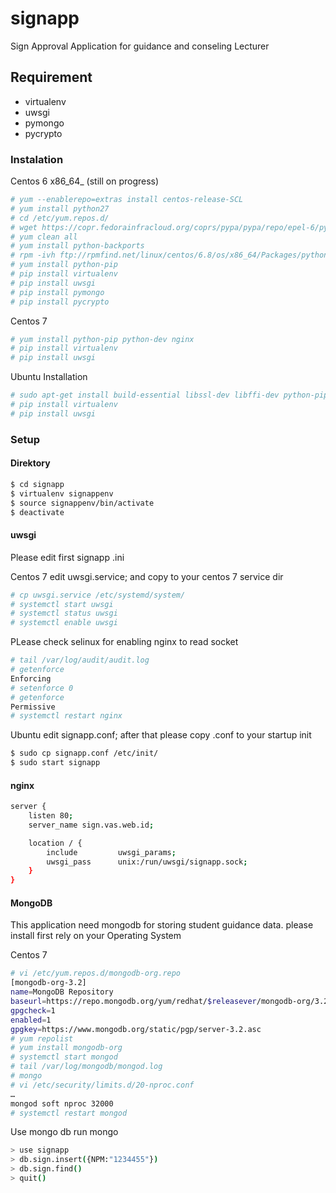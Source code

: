 # signapp
Sign Approval Application for guidance and conseling Lecturer

## Requirement
 * virtualenv
 * uwsgi
 * pymongo
 * pycrypto

### Instalation
Centos 6 x86_64_ (still on progress)
```sh
# yum --enablerepo=extras install centos-release-SCL
# yum install python27
# cd /etc/yum.repos.d/ 
# wget https://copr.fedorainfracloud.org/coprs/pypa/pypa/repo/epel-6/pypa-pypa-epel-6.repo
# yum clean all
# yum install python-backports
# rpm -ivh ftp://rpmfind.net/linux/centos/6.8/os/x86_64/Packages/python-backports-ssl_match_hostname-3.4.0.2-2.el6.noarch.rpm
# yum install python-pip
# pip install virtualenv
# pip install uwsgi
# pip install pymongo
# pip install pycrypto
```

Centos 7
```sh
# yum install python-pip python-dev nginx
# pip install virtualenv
# pip install uwsgi
```


Ubuntu Installation
```sh
# sudo apt-get install build-essential libssl-dev libffi-dev python-pip python-dev nginx
# pip install virtualenv
# pip install uwsgi
```

### Setup
#### Direktory

```sh
$ cd signapp
$ virtualenv signappenv
$ source signappenv/bin/activate
$ deactivate
```

#### uwsgi
Please edit first signapp .ini

Centos 7
edit uwsgi.service; and copy to your centos 7 service dir

```sh
# cp uwsgi.service /etc/systemd/system/
# systemctl start uwsgi
# systemctl status uwsgi
# systemctl enable uwsgi
```
PLease check selinux for enabling nginx to read socket
```sh
# tail /var/log/audit/audit.log
# getenforce
Enforcing
# setenforce 0
# getenforce
Permissive
# systemctl restart nginx
```


Ubuntu
edit signapp.conf; after that please copy .conf to your startup init

```sh
$ sudo cp signapp.conf /etc/init/
$ sudo start signapp
```

#### nginx

```sh
server {
    listen 80;
    server_name sign.vas.web.id;

    location / {
        include         uwsgi_params;
        uwsgi_pass      unix:/run/uwsgi/signapp.sock;
    }
}
```

#### MongoDB
This application need mongodb for storing student guidance data. please install first rely on your Operating System

Centos 7
```sh
# vi /etc/yum.repos.d/mongodb-org.repo
[mongodb-org-3.2]
name=MongoDB Repository
baseurl=https://repo.mongodb.org/yum/redhat/$releasever/mongodb-org/3.2/x86_64/
gpgcheck=1
enabled=1
gpgkey=https://www.mongodb.org/static/pgp/server-3.2.asc
# yum repolist
# yum install mongodb-org
# systemctl start mongod
# tail /var/log/mongodb/mongod.log
# mongo
# vi /etc/security/limits.d/20-nproc.conf
…
mongod soft nproc 32000
# systemctl restart mongod
```

Use mongo db run mongo
```sh
> use signapp
> db.sign.insert({NPM:"1234455"})
> db.sign.find()
> quit()
```
